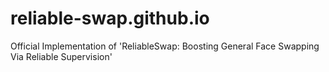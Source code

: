 # reliable-swap.github.io
Official Implementation of 'ReliableSwap: Boosting General Face Swapping Via Reliable Supervision'
